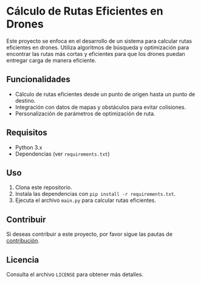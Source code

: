# Cálculo de Rutas Eficientes en Drones
Este proyecto se enfoca en el desarrollo de un sistema para calcular rutas eficientes en drones. Utiliza algoritmos de búsqueda y optimización para encontrar las rutas más cortas y eficientes para que los drones puedan entregar carga de manera eficiente.

## Funcionalidades
- Cálculo de rutas eficientes desde un punto de origen hasta un punto de destino.
- Integración con datos de mapas y obstáculos para evitar colisiones.
- Personalización de parámetros de optimización de ruta.

## Requisitos
- Python 3.x
- Dependencias (ver `requirements.txt`)

## Uso
1. Clona este repositorio.
2. Instala las dependencias con `pip install -r requirements.txt`.
3. Ejecuta el archivo `main.py` para calcular rutas eficientes.

## Contribuir
Si deseas contribuir a este proyecto, por favor sigue las pautas de [contribución](CONTRIBUTING.md).

## Licencia
Consulta el archivo `LICENSE` para obtener más detalles.
